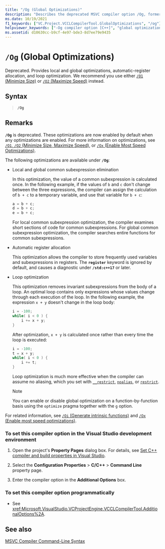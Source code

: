 ```yaml
---
title: "/Og (Global Optimizations)"
description: "Describes the deprecated MSVC compiler option /Og, formerly used to enable global optimizations."
ms.date: 10/19/2021
f1_keywords: ["VC.Project.VCCLCompilerTool.GlobalOptimizations", "/og"]
helpviewer_keywords: ["-Og compiler option [C++]", "global optimizations compiler option [C++]", "automatic register allocation", "/Og compiler option [C++]", "loop structures, optimizing", "common subexpression elimination", "Og compiler option [C++]"]
ms.assetid: d10630cc-b9cf-4e97-bde3-8d7ee79e9435
---
```

# `/Og` (Global Optimizations)

Deprecated. Provides local and global optimizations, automatic-register allocation, and loop optimization. We recommend you use either [`/O1` (Minimize Size)](o1-o2-minimize-size-maximize-speed.md) or [`/O2` (Maximize Speed)](o1-o2-minimize-size-maximize-speed.md) instead.

## Syntax

> **`/Og`**

## Remarks

**`/Og`** is deprecated. These optimizations are now enabled by default when any optimizations are enabled. For more information on optimizations, see [`/O1`, `/O2` (Minimize Size, Maximize Speed)](o1-o2-minimize-size-maximize-speed.md), or [`/Ox` (Enable Most Speed Optimizations)](ox-full-optimization.md).

The following optimizations are available under **`/Og`**:

- Local and global common subexpression elimination

   In this optimization, the value of a common subexpression is calculated once. In the following example, if the values of `b` and `c` don't change between the three expressions, the compiler can assign the calculation of `b + c` to a temporary variable, and use that variable for `b + c`:

    ```C
    a = b + c;
    d = b + c;
    e = b + c;
    ```

   For local common subexpression optimization, the compiler examines short sections of code for common subexpressions. For global common subexpression optimization, the compiler searches entire functions for common subexpressions.

- Automatic register allocation

   This optimization allows the compiler to store frequently used variables and subexpressions in registers. The **`register`** keyword is ignored by default, and causes a diagnostic under **`/std:c++17`** or later.

- Loop optimization

   This optimization removes invariant subexpressions from the body of a loop. An optimal loop contains only expressions whose values change through each execution of the loop. In the following example, the expression `x + y` doesn't change in the loop body:

    ```C
    i = -100;
    while( i < 0 ) {
        i += x + y;
    }
    ```

   After optimization, `x + y` is calculated once rather than every time the loop is executed:

    ```C
    i = -100;
    t = x + y;
    while( i < 0 ) {
        i += t;
    }
    ```

   Loop optimization is much more effective when the compiler can assume no aliasing, which you set with [`__restrict`](../../cpp/extension-restrict.md), [`noalias`](../../cpp/noalias.md), or [`restrict`](../../cpp/restrict.md).

   > [!NOTE]
   > You can enable or disable global optimization on a function-by-function basis using the `optimize` pragma together with the `g` option.

For related information, see [`/Oi` (Generate intrinsic functions)](oi-generate-intrinsic-functions.md) and [`/Ox` (Enable most speed optimizations)](ox-full-optimization.md).

### To set this compiler option in the Visual Studio development environment

1. Open the project's **Property Pages** dialog box. For details, see [Set C++ compiler and build properties in Visual Studio](../working-with-project-properties.md).

1. Select the **Configuration Properties** > **C/C++** > **Command Line** property page.

1. Enter the compiler option in the **Additional Options** box.

### To set this compiler option programmatically

- See <xref:Microsoft.VisualStudio.VCProjectEngine.VCCLCompilerTool.AdditionalOptions%2A>.

## See also

[MSVC Compiler Command-Line Syntax](compiler-command-line-syntax.md)
